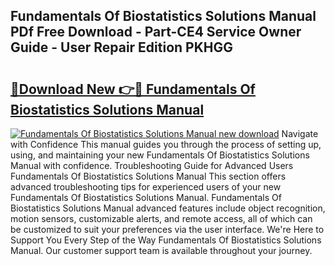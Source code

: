 ## Fundamentals Of Biostatistics Solutions Manual PDf Free Download - Part-CE4 Service Owner Guide - User Repair Edition PKHGG

# <h2><a href="http://bc65505.oget.top/?id=Fundamentals+Of+Biostatistics+Solutions+Manual">🔗Download New 👉🔴 Fundamentals Of Biostatistics Solutions Manual</a></h2>

[![Fundamentals Of Biostatistics Solutions Manual new download](https://i.imgur.com/5g1atiW.png)](http://bc65505.oget.top/?id=Fundamentals+Of+Biostatistics+Solutions+Manual)
Navigate with Confidence This manual guides you through the process of setting up, using, and maintaining your new Fundamentals Of Biostatistics Solutions Manual with confidence. Troubleshooting Guide for Advanced Users Fundamentals Of Biostatistics Solutions Manual This section offers advanced troubleshooting tips for experienced users of your new Fundamentals Of Biostatistics Solutions Manual. Fundamentals Of Biostatistics Solutions Manual advanced features include object recognition, motion sensors, customizable alerts, and remote access, all of which can be customized to suit your preferences via the user interface. We're Here to Support You Every Step of the Way Fundamentals Of Biostatistics Solutions Manual. Our customer support team is available throughout your journey.

